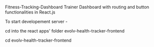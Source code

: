 Fitness-Tracking-Dashboard
Trainer Dashboard with routing and button functionalities in React.js

To start developement server -

cd into the react apps' folder evolv-health-tracker-frontend

cd evolv-health-tracker-frontend
